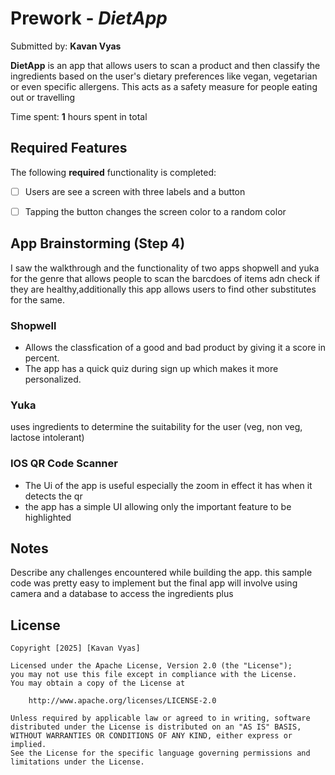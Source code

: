 # Prework - *DietApp*

Submitted by: **Kavan Vyas**

**DietApp** is an app that allows users to scan a product and then classify the ingredients based on the user's dietary preferences like vegan, vegetarian or even specific allergens. This acts as a safety measure for people eating out or travelling

Time spent: **1** hours spent in total

## Required Features

The following **required** functionality is completed:

- [ ] Users are see a screen with three labels and a button
- [ ] Tapping the button changes the screen color to a random color
 

## App Brainstorming (Step 4)

I saw the walkthrough and the functionality of two apps shopwell and yuka for the genre that allows people to scan the barcdoes of items adn check if they are healthy,additionally this app allows users to find other substitutes for the same. 

### Shopwell
- Allows the classfication of a good and bad product by giving it a score in percent.
- The app has a quick quiz during sign up which makes it more personalized.
  
### Yuka
uses ingredients to determine the suitability for the user (veg, non veg, lactose intolerant)

### IOS QR Code Scanner
- The Ui of the app is useful especially the zoom in effect it has when it detects the qr
- the app has a simple UI allowing only the important feature to be highlighted

## Notes

Describe any challenges encountered while building the app.
this sample code was pretty easy to implement but the final app will involve using camera and a database to access the ingredients plus

## License

    Copyright [2025] [Kavan Vyas]

    Licensed under the Apache License, Version 2.0 (the "License");
    you may not use this file except in compliance with the License.
    You may obtain a copy of the License at

        http://www.apache.org/licenses/LICENSE-2.0

    Unless required by applicable law or agreed to in writing, software
    distributed under the License is distributed on an "AS IS" BASIS,
    WITHOUT WARRANTIES OR CONDITIONS OF ANY KIND, either express or implied.
    See the License for the specific language governing permissions and
    limitations under the License.
